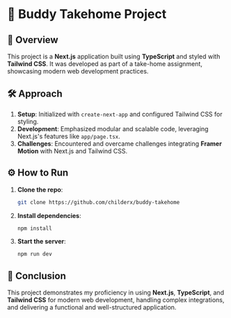 # 🌟 Buddy Takehome Project

## 🚀 Overview

This project is a **Next.js** application built using **TypeScript** and styled with **Tailwind CSS**. It was developed as part of a take-home assignment, showcasing modern web development practices.

## 🛠️ Approach

1. **Setup**: Initialized with `create-next-app` and configured Tailwind CSS for styling.
2. **Development**: Emphasized modular and scalable code, leveraging Next.js's features like `app/page.tsx`.
3. **Challenges**: Encountered and overcame challenges integrating **Framer Motion** with Next.js and Tailwind CSS.

## ⚙️ How to Run

1. **Clone the repo**:
   ```bash
   git clone https://github.com/childerx/buddy-takehome
   ```
2. **Install dependencies**:
   ```bash
   npm install
   ```
3. **Start the server**:
   ```bash
   npm run dev
   ```

## 📝 Conclusion

This project demonstrates my proficiency in using **Next.js**, **TypeScript**, and **Tailwind CSS** for modern web development, handling complex integrations, and delivering a functional and well-structured application.

